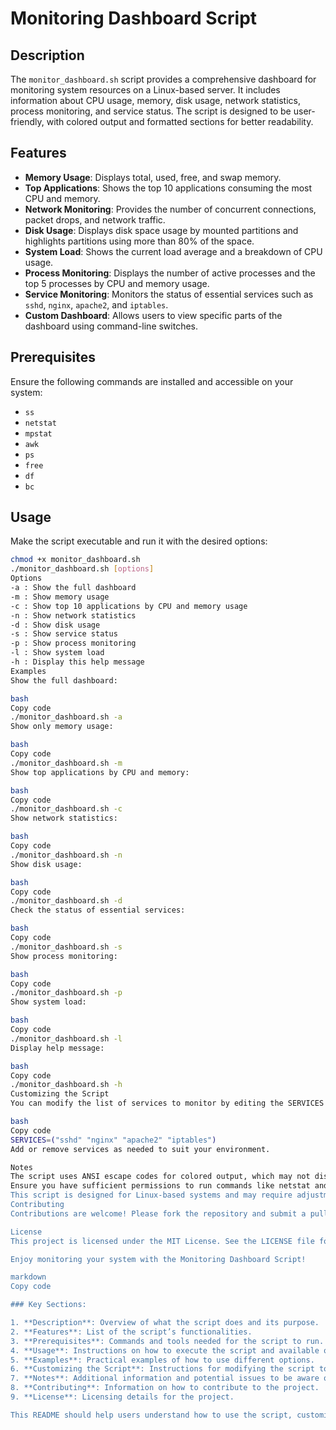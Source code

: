 # Monitoring Dashboard Script

## Description

The `monitor_dashboard.sh` script provides a comprehensive dashboard for monitoring system resources on a Linux-based server. It includes information about CPU usage, memory, disk usage, network statistics, process monitoring, and service status. The script is designed to be user-friendly, with colored output and formatted sections for better readability.

## Features

- **Memory Usage**: Displays total, used, free, and swap memory.
- **Top Applications**: Shows the top 10 applications consuming the most CPU and memory.
- **Network Monitoring**: Provides the number of concurrent connections, packet drops, and network traffic.
- **Disk Usage**: Displays disk space usage by mounted partitions and highlights partitions using more than 80% of the space.
- **System Load**: Shows the current load average and a breakdown of CPU usage.
- **Process Monitoring**: Displays the number of active processes and the top 5 processes by CPU and memory usage.
- **Service Monitoring**: Monitors the status of essential services such as `sshd`, `nginx`, `apache2`, and `iptables`.
- **Custom Dashboard**: Allows users to view specific parts of the dashboard using command-line switches.

## Prerequisites

Ensure the following commands are installed and accessible on your system:
- `ss`
- `netstat`
- `mpstat`
- `awk`
- `ps`
- `free`
- `df`
- `bc`

## Usage

Make the script executable and run it with the desired options:

```bash
chmod +x monitor_dashboard.sh
./monitor_dashboard.sh [options]
Options
-a : Show the full dashboard
-m : Show memory usage
-c : Show top 10 applications by CPU and memory usage
-n : Show network statistics
-d : Show disk usage
-s : Show service status
-p : Show process monitoring
-l : Show system load
-h : Display this help message
Examples
Show the full dashboard:

bash
Copy code
./monitor_dashboard.sh -a
Show only memory usage:

bash
Copy code
./monitor_dashboard.sh -m
Show top applications by CPU and memory:

bash
Copy code
./monitor_dashboard.sh -c
Show network statistics:

bash
Copy code
./monitor_dashboard.sh -n
Show disk usage:

bash
Copy code
./monitor_dashboard.sh -d
Check the status of essential services:

bash
Copy code
./monitor_dashboard.sh -s
Show process monitoring:

bash
Copy code
./monitor_dashboard.sh -p
Show system load:

bash
Copy code
./monitor_dashboard.sh -l
Display help message:

bash
Copy code
./monitor_dashboard.sh -h
Customizing the Script
You can modify the list of services to monitor by editing the SERVICES array in the script:

bash
Copy code
SERVICES=("sshd" "nginx" "apache2" "iptables")
Add or remove services as needed to suit your environment.

Notes
The script uses ANSI escape codes for colored output, which may not display correctly in all terminal environments.
Ensure you have sufficient permissions to run commands like netstat and systemctl if you're monitoring services.
This script is designed for Linux-based systems and may require adjustments for other Unix-like environments.
Contributing
Contributions are welcome! Please fork the repository and submit a pull request with your changes.

License
This project is licensed under the MIT License. See the LICENSE file for details.

Enjoy monitoring your system with the Monitoring Dashboard Script!

markdown
Copy code

### Key Sections:

1. **Description**: Overview of what the script does and its purpose.
2. **Features**: List of the script’s functionalities.
3. **Prerequisites**: Commands and tools needed for the script to run.
4. **Usage**: Instructions on how to execute the script and available options.
5. **Examples**: Practical examples of how to use different options.
6. **Customizing the Script**: Instructions for modifying the script to suit specific needs.
7. **Notes**: Additional information and potential issues to be aware of.
8. **Contributing**: Information on how to contribute to the project.
9. **License**: Licensing details for the project.

This README should help users understand how to use the script, customize it, and troubleshoot any issues they encounter.
